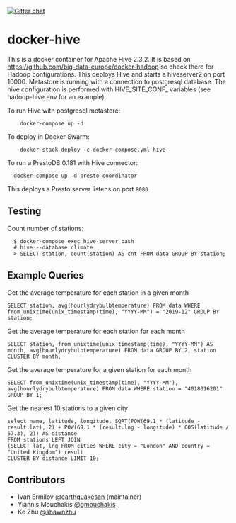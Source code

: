 [![Gitter chat](https://badges.gitter.im/gitterHQ/gitter.png)](https://gitter.im/big-data-europe/Lobby)

# docker-hive

This is a docker container for Apache Hive 2.3.2. It is based on https://github.com/big-data-europe/docker-hadoop so check there for Hadoop configurations.
This deploys Hive and starts a hiveserver2 on port 10000.
Metastore is running with a connection to postgresql database.
The hive configuration is performed with HIVE_SITE_CONF_ variables (see hadoop-hive.env for an example).

To run Hive with postgresql metastore:
```
    docker-compose up -d
```

To deploy in Docker Swarm:
```
    docker stack deploy -c docker-compose.yml hive
```

To run a PrestoDB 0.181 with Hive connector:

```
  docker-compose up -d presto-coordinator
```

This deploys a Presto server listens on port `8080`

## Testing
Count number of stations:
```
  $ docker-compose exec hive-server bash
  # hive --database climate
  > SELECT station, count(station) AS cnt FROM data GROUP BY station;
```

## Example Queries

Get the average temperature for each station in a given month

```
SELECT station, avg(hourlydrybulbtemperature) FROM data WHERE from_unixtime(unix_timestamp(time), "YYYY-MM") = "2019-12" GROUP BY station;
```

Get the average temperature for each station for each month

```
SELECT station, from_unixtime(unix_timestamp(time), "YYYY-MM") AS month, avg(hourlydrybulbtemperature) FROM data GROUP BY 2, station CLUSTER BY month;
```

Get the average temperature for a given station for each month

```
SELECT from_unixtime(unix_timestamp(time), "YYYY-MM"), avg(hourlydrybulbtemperature) FROM data WHERE station = "4018016201" GROUP BY 1;
```

Get the nearest 10 stations to a given city

```
select name, latitude, longitude, SQRT(POW(69.1 * (latitude - result.lat), 2) + POW(69.1 * (result.lng - longitude) * COS(latitude / 57.3), 2)) AS distance
FROM stations LEFT JOIN
(SELECT lat, lng FROM cities WHERE city = "London" AND country = "United Kingdom") result
CLUSTER BY distance LIMIT 10;
```

## Contributors
* Ivan Ermilov [@earthquakesan](https://github.com/earthquakesan) (maintainer)
* Yiannis Mouchakis [@gmouchakis](https://github.com/gmouchakis)
* Ke Zhu [@shawnzhu](https://github.com/shawnzhu)
